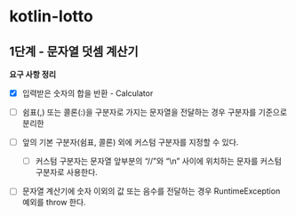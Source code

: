 # kotlin-lotto

## 1단계 - 문자열 덧셈 계산기

**요구 사항 정리**
- [x] 입력받은 숫자의 합을 반환 - Calculator
- [ ] 쉼표(,) 또는 콜론(:)을 구분자로 가지는 문자열을 전달하는 경우 구분자를 기준으로 분리한 
- [ ] 앞의 기본 구분자(쉼표, 콜론) 외에 커스텀 구분자를 지정할 수 있다. 
  - [ ] 커스텀 구분자는 문자열 앞부분의 “//”와 “\n” 사이에 위치하는 문자를 커스텀 구분자로 사용한다.
- [ ] 문자열 계산기에 숫자 이외의 값 또는 음수를 전달하는 경우 RuntimeException 예외를 throw 한다.


